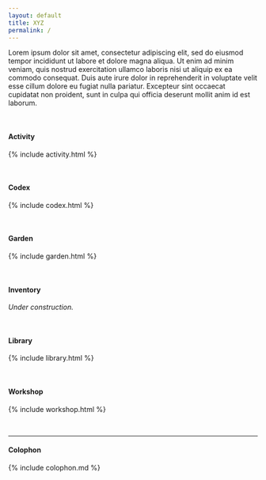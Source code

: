 ```yaml
---
layout: default
title: XYZ
permalink: /
---
```


Lorem ipsum dolor sit amet, consectetur adipiscing elit, sed do eiusmod tempor incididunt ut labore et dolore magna aliqua. Ut enim ad minim veniam, quis nostrud exercitation ullamco laboris nisi ut aliquip ex ea commodo consequat. Duis aute irure dolor in reprehenderit in voluptate velit esse cillum dolore eu fugiat nulla pariatur. Excepteur sint occaecat cupidatat non proident, sunt in culpa qui officia deserunt mollit anim id est laborum.

<br>


#### Activity

{% include activity.html %}

<br>


#### Codex

{% include codex.html %}

<br>


#### Garden

{% include garden.html %}

<br>


#### Inventory

*Under construction.*

<br>


#### Library

{% include library.html %}

<br>


#### Workshop

{% include workshop.html %}

<br>

<hr>


#### Colophon

{% include colophon.md %}
